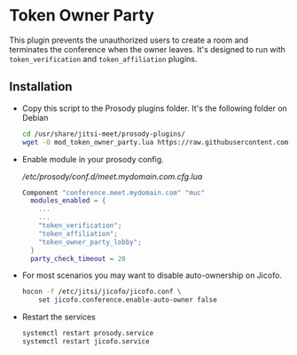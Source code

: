 # Token Owner Party

This plugin prevents the unauthorized users to create a room and terminates the
conference when the owner leaves. It's designed to run with `token_verification`
and `token_affiliation` plugins.

## Installation

- Copy this script to the Prosody plugins folder. It's the following folder on
  Debian

  ```bash
  cd /usr/share/jitsi-meet/prosody-plugins/
  wget -O mod_token_owner_party.lua https://raw.githubusercontent.com/mhmtonrn/jitsi-contrib/main/token-owner-party-lobby/mod_token_owner_party_lobby.lua
  ```

- Enable module in your prosody config.

  _/etc/prosody/conf.d/meet.mydomain.com.cfg.lua_

  ```lua
  Component "conference.meet.mydomain.com" "muc"
    modules_enabled = {
      ...
      ...
      "token_verification";
      "token_affiliation";
      "token_owner_party_lobby";
    }
    party_check_timeout = 20
  ```

- For most scenarios you may want to disable auto-ownership on Jicofo.

  ```bash
  hocon -f /etc/jitsi/jicofo/jicofo.conf \
      set jicofo.conference.enable-auto-owner false
  ```

- Restart the services

  ```bash
  systemctl restart prosody.service
  systemctl restart jicofo.service
  ```